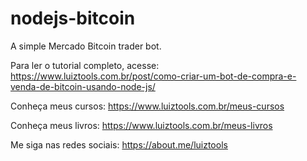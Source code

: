 # nodejs-bitcoin
A simple Mercado Bitcoin trader bot.

Para ler o tutorial completo, acesse: https://www.luiztools.com.br/post/como-criar-um-bot-de-compra-e-venda-de-bitcoin-usando-node-js/

Conheça meus cursos: https://www.luiztools.com.br/meus-cursos

Conheça meus livros: https://www.luiztools.com.br/meus-livros

Me siga nas redes sociais: https://about.me/luiztools